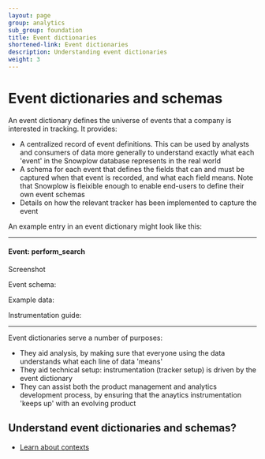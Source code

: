 ```yaml
---
layout: page
group: analytics
sub_group: foundation
title: Event dictionaries
shortened-link: Event dictionaries
description: Understanding event dictionaries
weight: 3
---
```


# Event dictionaries and schemas

An event dictionary defines the universe of events that a company is interested in tracking. It provides:

* A centralized record of event definitions. This can be used by analysts and consumers of data more generally to understand exactly what each 'event' in the Snowplow database represents in the real world
* A schema for each event that defines the fields that can and must be captured when that event is recorded, and what each field means. Note that Snowplow is fleixible enough to enable end-users to define their own event schemas
* Details on how the relevant tracker has been implemented to capture the event

An example entry in an event dictionary might look like this:

----

#### Event: perform_search

Screenshot

Event schema:

Example data:

Instrumentation guide:

-----

Event dictionaries serve a number of purposes:

* They aid analysis, by making sure that everyone using the data understands what each line of data 'means'
* They aid technical setup: instrumentation (tracker setup) is driven by the event dictionary
* They can assist both the product management and analytics development process, by ensuring that the anaytics instrumentation 'keeps up' with an evolving product 

## Understand event dictionaries and schemas?

* [Learn about contexts](contexts.html)
